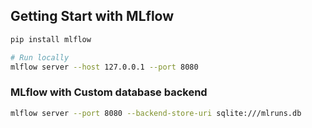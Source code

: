 ## Getting Start with MLflow
```bash
pip install mlflow

# Run locally
mlflow server --host 127.0.0.1 --port 8080

```



### MLflow with Custom database backend
```bash
mlflow server --port 8080 --backend-store-uri sqlite:///mlruns.db

```

